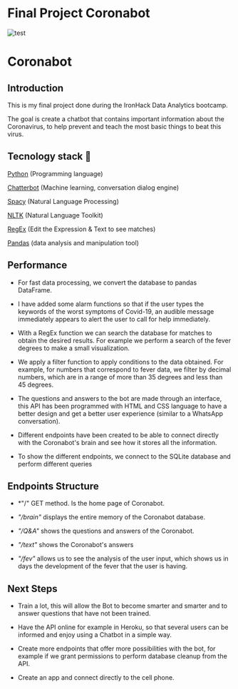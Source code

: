 # Final Project Coronabot
![test](https://cdn.pixabay.com/photo/2017/05/10/19/29/robot-2301646_960_720.jpg)

# Coronabot

## Introduction

This is my final project done during the IronHack Data Analytics bootcamp.

The goal is create a chatbot that contains important information about the Coronavirus, to help prevent and teach the most basic things to beat this virus.

## Tecnology stack 🔨
[Python](https://www.python.org) (Programming language)

[Chatterbot](https://chatterbot.readthedocs.io/en/stable/#) (Machine learning, conversation dialog engine)

[Spacy](https://spacy.io) (Natural Language Processing)

[NLTK](https://www.nltk.org) (Natural Language Toolkit)

[RegEx](https://regexr.com) (Edit the Expression & Text to see matches)

[Pandas](https://pandas.pydata.org) (data analysis and manipulation tool)

## Performance

- For fast data processing, we convert the database to pandas DataFrame.

- I have added some alarm functions so that if the user types the keywords of the worst symptoms of Covid-19, an audible message immediately appears to alert the user to call for help immediately.

- With a RegEx function we can search the database for matches to obtain the desired results. For example we perform a search of the fever degrees to make a small visualization.

- We apply a filter function to apply conditions to the data obtained. For example, for numbers that correspond to fever data, we filter by decimal numbers, which are in a range of more than 35 degrees and less than 45 degrees.

- The questions and answers to the bot are made through an interface, this API has been programmed with HTML and CSS language to have a better design and get a better user experience (similar to a WhatsApp conversation). 

- Different endpoints have been created to be able to connect directly with the Coronabot's brain and see how it stores all the information.

- To show the different endpoints, we connect to the SQLite database and perform different queries

## Endpoints Structure
- *"/" GET method. Is the home page of Coronabot.

- *"/brain"*  displays the entire memory of the Coronabot database.

- *"/Q&A"* shows the questions and answers of the Coronabot.

- *"/text"* shows the Coronabot's answers

- *"/fev"* allows us to see the analysis of the user input, which shows us in days the development of the fever that the user is having.

## Next Steps

- Train a lot, this will allow the Bot to become smarter and smarter and to answer questions that have not been trained.

- Have the API online for example in Heroku, so that several users can be informed and enjoy using a Chatbot in a simple way.

- Create more endpoints that offer more possibilities with the bot, for example if we grant permissions to perform database cleanup from the API.

- Create an app and connect directly to the cell phone.